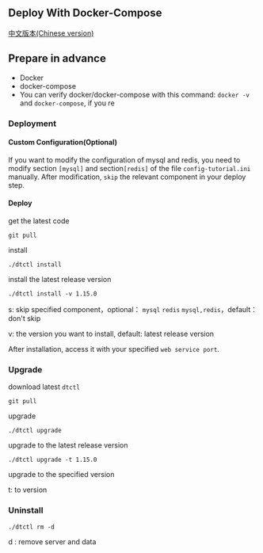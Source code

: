 ## Deploy With Docker-Compose
[中文版本(Chinese version)](README-zh.md)

## Prepare in advance
  - Docker
  - docker-compose
  - You can verify docker/docker-compose with this command: `docker -v` and `docker-compose`, if you re


### Deployment

#### Custom Configuration(Optional)
If you want to modify the configuration of mysql and redis, you need to modify section `[mysql]` and section`[redis]` of the file `config-tutorial.ini` manually.
After modification, `skip` the relevant component in your deploy step.


#### Deploy

get the latest code

```
git pull
```

install

```
./dtctl install
```

install the latest release version

```
./dtctl install -v 1.15.0
```

s: skip specified component，optional： `mysql` `redis`  `mysql,redis`，default：don't skip

v: the version you want to install, default: latest release version


After installation, access it with your specified `web service port`.




### Upgrade

download latest `dtctl`

```
git pull
```

upgrade

```
./dtctl upgrade
```

upgrade to the latest release version

```
./dtctl upgrade -t 1.15.0
```

upgrade to the specified version

t: to version 



### Uninstall

```
./dtctl rm -d
```
d : remove server and data
